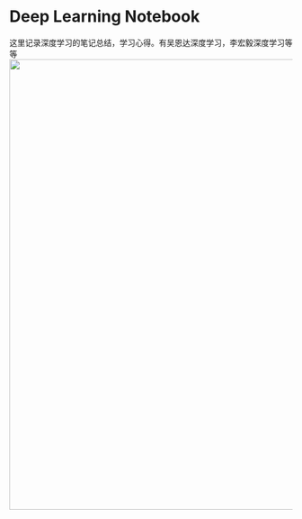 # Deep Learning Notebook
这里记录深度学习的笔记总结，学习心得。有吴恩达深度学习，李宏毅深度学习等等<br>
<img src="https://github.com/MemorialCheng/EverybodyEveryday/blob/master/DeepLearning/images/dl.jpg" width="800">

